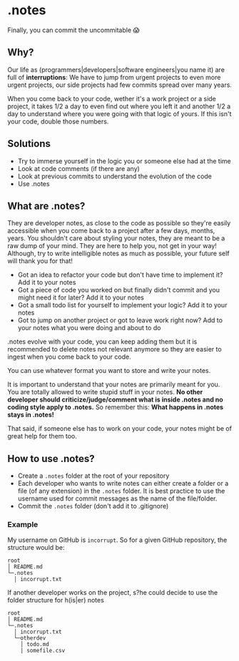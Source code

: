 # .notes

Finally, you can commit the uncommitable 😱

## Why?
Our life as (programmers|developers|software engineers|you name it) are full of **interruptions**: We have to jump from urgent projects to even more urgent projects, our side projects had few commits spread over many years.

When you come back to your code, wether it's a work project or a side project, it takes 1/2 a day to even find out where you left it and another 1/2 a day to understand where you were going with that logic of yours. If this isn't your code, double those numbers.

## Solutions
- Try to immerse yourself in the logic you or someone else had at the time
- Look at code comments (if there are any)
- Look at previous commits to understand the evolution of the code
- Use .notes

## What are .notes?
They are developer notes, as close to the code as possible so they're easily accessible when you come back to a project after a few days, months, years.
You shouldn't care about styling your notes, they are meant to be a raw dump of your mind. They are here to help you, not get in your way! Although, try to write intelligible notes as much as possible, your future self will thank you for that!

- Got an idea to refactor your code but don't have time to implement it? Add it to your notes
- Got a piece of code you worked on but finally didn't commit and you might need it for later? Add it to your notes
- Got a small todo list for yourself to implement your logic? Add it to your notes
- Got to jump on another project or got to leave work right now? Add to your notes what you were doing and about to do

.notes evolve with your code, you can keep adding them but it is recommended to delete notes not relevant anymore so they are easier to ingest when you come back to your code.

You can use whatever format you want to store and write your notes. 

It is important to understand that your notes are primarily meant for you. You are totally allowed to write stupid stuff in your notes. **No other developer should criticize/judge/comment what is inside .notes and no coding style apply to .notes.** So remember this: **What happens in .notes stays in .notes!**

That said, if someone else has to work on your code, your notes might be of great help for them too.

## How to use .notes?
- Create a `.notes` folder at the root of your repository
- Each developer who wants to write notes can either create a folder or a file (of any extension) in the `.notes` folder. It is best practice to use the username used for commit messages as the name of the file/folder.
- Commit the `.notes` folder (don't add it to .gitignore)

### Example
My username on GitHub is `incorrupt`. So for a given GitHub repository, the structure would be:

```
root
│ README.md 
└─.notes
  │ incorrupt.txt
```

If another developer works on the project, s?he could decide to use the folder structure for h(is|er) notes

```
root
│ README.md 
└─.notes
  │ incorrupt.txt
  └─otherdev
    │ todo.md
    | somefile.csv
```
